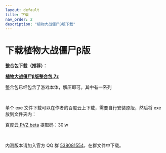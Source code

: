 ```yaml
---
layout: default
title: 下载
nav_order: 2
description: "植物大战僵尸β版下载"
---
```


# 下载植物大战僵尸β版

**整合包下载（推荐）**：

**[植物大战僵尸β版整合包.7z](https://www.lanzous.com/i96gcad)**

整合包已经包含了游戏本体，解压即可。其中有一系列

<br/>

单个 exe 文件下载可以在作者的百度云上下载，需要自行安装原版，然后将 exe 放到文件夹内：

[百度云 PVZ beta](https://pan.baidu.com/s/1Zpbiy_4ZH7dt1FPhghJ2Fg) 提取码：30iw

<br/>

内测版本请加入官方 QQ 群 [538081554](https://jq.qq.com/?_wv=1027&k=5aAFsMt)，在群文件中下载。
